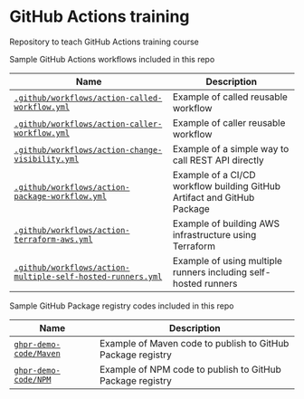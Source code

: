 # GitHub Actions training

Repository to teach GitHub Actions training course

Sample GitHub Actions workflows included in this repo

| Name | Description |
| ---- | ----------- |
| [`.github/workflows/action-called-workflow.yml`](/.github/workflows/actions-called-workflow.yml) | Example of called reusable workflow |
| [`.github/workflows/action-caller-workflow.yml`](/.github/workflows/actions-caller-workflow.yml) | Example of caller reusable workflow |
| [`.github/workflows/action-change-visibility.yml`](/.github/workflows/actions-change-visibility.yml) | Example of a simple way to call REST API directly |
| [`.github/workflows/action-package-workflow.yml`](/.github/workflows/actions-package-workflow.yml) | Example of a CI/CD workflow building GitHub Artifact and GitHub Package |
| [`.github/workflows/action-terraform-aws.yml`](/.github/workflows/actions-terraform-aws.yml) | Example of building AWS infrastructure using Terraform |
| [`.github/workflows/action-multiple-self-hosted-runners.yml`](/.github/workflows/action-multiple-self-hosted-runners.yml) | Example of using multiple runners including self-hosted runners |

Sample GitHub Package registry codes included in this repo

| Name | Description |
| ---- | ----------- |
| [`ghpr-demo-code/Maven`](/ghpr-demo-code/Maven) | Example of Maven code to publish to GitHub Package registry |
| [`ghpr-demo-code/NPM`](/ghpr-demo-code/NPM) | Example of NPM code to publish to GitHub Package registry |
